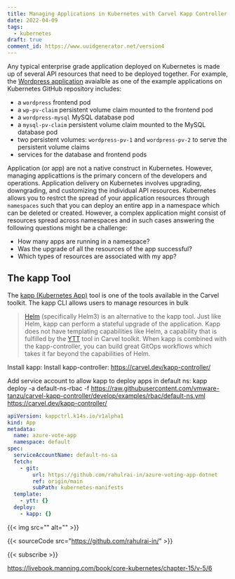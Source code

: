 ```yaml
---
title: Managing Applications in Kubernetes with Carvel Kapp Controller
date: 2022-04-09
tags:
  - kubernetes
draft: true
comment_id: https://www.uuidgenerator.net/version4
---
```


Any typical enterprise grade application deployed on Kubernetes is made up of several API resources that need to be deployed together. For example, the [Wordpress application](https://github.com/kubernetes/examples/blob/master/mysql-wordpress-pd) avaialble as one of the example applications on Kubernetes GitHub repository includes:

- a `wordpress` frontend pod
- a `wp-pv-claim` persistent volume claim mounted to the frontend pod
- a `wordpress-mysql` MySQL database pod
- a `mysql-pv-claim` persistent volume claim mounted to the MySQL database pod
- two persistent volumes: `wordpress-pv-1` and `wordpress-pv-2` to serve the persistent volume claims
- services for the database and frontend pods

Application (or app) are not a native construct in Kubernetes. However, managing applicattions is the primary concern of the developers and operations. Application delivery on Kubernetes involves upgrading, downgrading, and customizing the individual API resources. Kubernetes allows you to restrct the spread of your application resources through `namespaces` such that you can deploy an entire app in a namespace which can be deleted or created. However, a complex application might consist of resources spread across namespaces and in such cases answering the following questions might be a challenge:

- How many apps are running in a namespace?
- Was the upgrade of all the resources of the app successful?
- Which types of resources are associated with my app?

## The kapp Tool

The [kapp (Kubernetes App)](https://carvel.dev/kapp/) tool is one of the tools available in the Carvel toolkit. The kapp CLI allows users to manage resources in bulk

> [Helm](https://helm.sh/) (specifically Helm3) is an alternative to the kapp tool. Just like Helm, kapp can perform a stateful upgrade of the application. Kapp does not have templating capabilities like Helm, a capability that is fulfilled by the [YTT](https://get-ytt.io/) tool in Carvel toolkit. When kapp is combined with the kapp-controller, you can build great GitOps workflows which takes it far beyond the capabilities of Helm.

Install kapp:
Install kapp-controller: https://carvel.dev/kapp-controller/

Add service account to allow kapp to deploy apps in default ns: kapp deploy -a default-ns-rbac -f https://raw.githubusercontent.com/vmware-tanzu/carvel-kapp-controller/develop/examples/rbac/default-ns.yml https://carvel.dev/kapp-controller/

```yaml
apiVersion: kappctrl.k14s.io/v1alpha1
kind: App
metadata:
  name: azure-vote-app
  namespace: default
spec:
  serviceAccountName: default-ns-sa
  fetch:
    - git:
        url: https://github.com/rahulrai-in/azure-voting-app-dotnet
        ref: origin/main
        subPath: kubernetes-manifests
  template:
    - ytt: {}
  deploy:
    - kapp: {}
```

{{< img src="" alt="" >}}

{{< sourceCode src="https://github.com/rahulrai-in/" >}}

{{< subscribe >}}

https://livebook.manning.com/book/core-kubernetes/chapter-15/v-5/6

